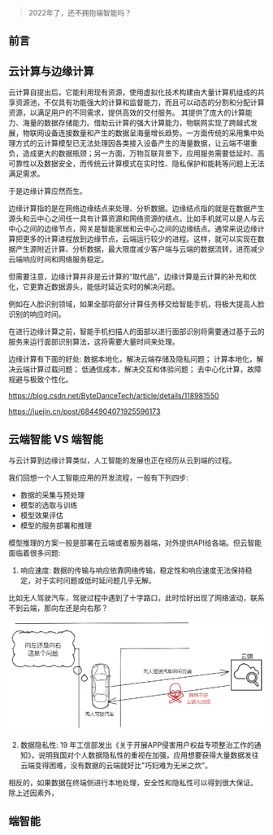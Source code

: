 > 2022年了，还不拥抱端智能吗？

## 前言

## 云计算与边缘计算

云计算自提出后，它能利用现有资源，使用虚拟化技术构建由大量计算机组成的共享资源池，不仅具有功能强大的计算和监督能力，而且可以动态的分割和分配计算资源，以满足用户的不同需求，提供高效的交付服务。
其提供了庞大的计算能力、海量的数据存储能力。借助云计算的强大计算能力，物联网实现了跨越式发展，物联网设备连接数量和产生的数据呈海量增长趋势。一方面传统的采用集中处理方式的云计算模型已无法处理因各类接入设备产生的海量数据，让云端不堪重负，造成更大的数据瓶颈；另一方面，万物互联背景下，应用服务需要低延时、高可靠性以及数据安全，而传统云计算模式在实时性、隐私保护和能耗等问题上无法满足需求。 

于是边缘计算应然而生。

边缘计算指的是在网络边缘结点来处理、分析数据。边缘结点指的就是在数据产生源头和云中心之间任一具有计算资源和网络资源的结点。比如手机就可以是人与云中心之间的边缘节点，网关是智能家居和云中心之间的边缘结点。通常来说边缘计算把更多的计算进程放到边缘节点，云端运行较少的进程。这样，就可以实现在数据产生源附近计算、分析数据，最大限度减少客户端与云端的数据流转，进而减少云端响应时间和网络服务稳定。

但需要注意，边缘计算并非是云计算的“取代品”，边缘计算是云计算的补充和优化，它更靠近数据源头，能低时延近实时的解决问题。

例如在人脸识别领域，如果全部将部分计算任务移交给智能手机，将极大提高人脸识别的响应时间。

在进行边缘计算之前，智能手机扫描人的面部以进行面部识别将需要通过基于云的服务来运行面部识别算法，这将需要大量时间来处理。

边缘计算有下面的好处:
数据本地化，解决云端存储及隐私问题；
计算本地化，解决云端计算过载问题；
低通信成本，解决交互和体验问题；
去中心化计算，故障规避与极致个性化。

https://blog.csdn.net/ByteDanceTech/article/details/118981550

https://juejin.cn/post/6844904071925596173


## 云端智能 VS 端智能

与云计算到边缘计算类似，人工智能的发展也正在经历从云到端的过程。

我们回想一个人工智能应用的开发流程，一般有下列四步: 
+ 数据的采集与预处理
+ 模型的选取与训练
+ 模型效果评估
+ 模型的服务部署和推理

模型推理的方案一般是部署在云端或者服务器端，对外提供API给各端。但云智能面临着很多问题:
1. 响应速度: 数据的传输与响应依靠网络传输，稳定性和响应速度无法保持稳定，对于实时问题或低时延问题几乎无解。

比如无人驾驶汽车，驾驶过程中遇到了十字路口，此时恰好出现了网络波动，联系不到云端，那向左还是向右那？

![](./images/nomencar.png)

2. 数据隐私性: 19 年工信部发出《关于开展APP侵害用户权益专项整治工作的通知》，说明我国对个人数据隐私性的重视在加强，应用想要获得大量数据发往云端变得困难，没有数据的云端就好比"巧妇难为无米之炊"。


相反的，如果数据在终端侧进行本地处理，安全性和隐私性可以得到很大保证。
除上述因素外，
## 端智能




